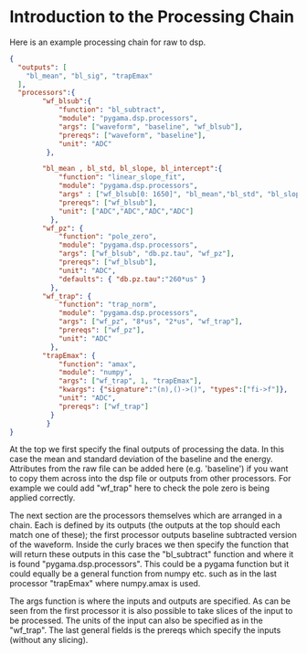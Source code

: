 # Introduction to the Processing Chain

Here is an example processing chain for raw to dsp. 

```json
{
  "outputs": [
    "bl_mean", "bl_sig", "trapEmax"
  ],
  "processors":{
        "wf_blsub":{
            "function": "bl_subtract",
            "module": "pygama.dsp.processors",
            "args": ["waveform", "baseline", "wf_blsub"],
            "prereqs": ["waveform", "baseline"],
            "unit": "ADC"
         },

        "bl_mean , bl_std, bl_slope, bl_intercept":{
            "function": "linear_slope_fit",
            "module": "pygama.dsp.processors",
            "args" : ["wf_blsub[0: 1650]", "bl_mean","bl_std", "bl_slope","bl_intercept"],
            "prereqs": ["wf_blsub"],
            "unit": ["ADC","ADC","ADC","ADC"]
          },
        "wf_pz": {
            "function": "pole_zero",
            "module": "pygama.dsp.processors",
            "args": ["wf_blsub", "db.pz.tau", "wf_pz"],
            "prereqs": ["wf_blsub"],
            "unit": "ADC",
            "defaults": { "db.pz.tau":"260*us" }
          },
        "wf_trap": {
            "function": "trap_norm",
            "module": "pygama.dsp.processors",
            "args": ["wf_pz", "8*us", "2*us", "wf_trap"],
            "prereqs": ["wf_pz"],
            "unit": "ADC"
          },
        "trapEmax": {
            "function": "amax",
            "module": "numpy",
            "args": ["wf_trap", 1, "trapEmax"],
            "kwargs": {"signature":"(n),()->()", "types":["fi->f"]},
            "unit": "ADC",
            "prereqs": ["wf_trap"]
          }
         }
}
```

At the top we first specify the final outputs of processing the data. In this case the mean and standard deviation of the baseline and the energy. Attributes from the raw file can be added here (e.g. 'baseline') if you want to copy them across into the dsp file or outputs from other processors. For example we could add "wf_trap" here to check the pole zero is being applied correctly. 

The next section are the processors themselves which are arranged in a chain. Each is defined by its outputs (the outputs at the top should each match one of these); the first processor outputs baseline subtracted version of the waveform. Inside the curly braces we then specify the function that will return these outputs in this case the "bl_subtract" function and where it is found "pygama.dsp.processors". This could be a pygama function but it could equally be a general function from numpy etc. such as in the last processor "trapEmax" where numpy.amax is used.

The args function is where the inputs and outputs are specified. As can be seen from the first processor it is also possible to take slices of the input to be processed. The units of the input can also be specified as in the "wf_trap".
The last  general fields is the prereqs which specify the inputs (without any slicing).



